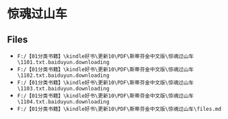 # 惊魂过山车

## Files

- `F:/【01分类书籍】\kindle好书\更新10\PDF\斯蒂芬金中文版\惊魂过山车\1101.txt.baiduyun.downloading`
- `F:/【01分类书籍】\kindle好书\更新10\PDF\斯蒂芬金中文版\惊魂过山车\1102.txt.baiduyun.downloading`
- `F:/【01分类书籍】\kindle好书\更新10\PDF\斯蒂芬金中文版\惊魂过山车\1103.txt.baiduyun.downloading`
- `F:/【01分类书籍】\kindle好书\更新10\PDF\斯蒂芬金中文版\惊魂过山车\1104.txt.baiduyun.downloading`
- `F:/【01分类书籍】\kindle好书\更新10\PDF\斯蒂芬金中文版\惊魂过山车\files.md`
